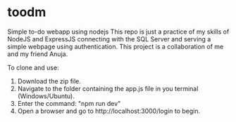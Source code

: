 # toodm
Simple to-do webapp using nodejs
This repo is just a practice of my skills of NodeJS and ExpressJS connecting with the SQL Server and serving a simple webpage using authentication. This project is a collaboration of me and my friend Anuja.

To clone and use:
  1. Download the zip file.
  2. Navigate to the folder containing the app.js file in you terminal (Windows/Ubuntu).
  3. Enter the command: "npm run dev"
  4. Open a browser and go to http://localhost:3000/login to begin.
